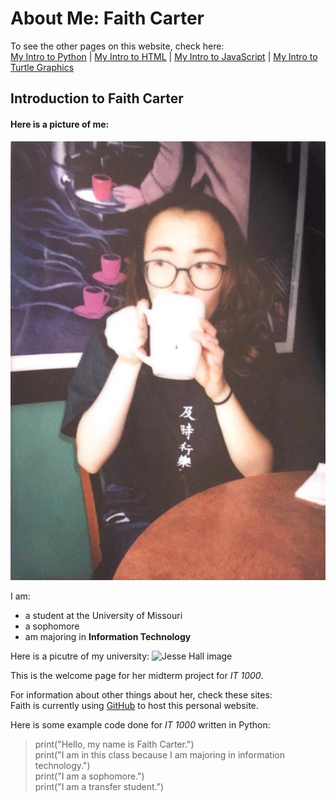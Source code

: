 # About Me: Faith Carter
To see the other pages on this website, check here:  
[My Intro to Python](pythonbeginnings.md) | [My Intro to HTML](HTMLbeginnings.md) | [My Intro to JavaScript](JavaScript.md) | [My Intro to Turtle Graphics](TurtleGraphics.md)
## Introduction to Faith Carter

#### Here is a picture of me:  
![Faith Carter](FaithImage.jpeg)

I am:  
* a student at the University of Missouri  
* a sophomore  
* am majoring in **Information Technology**   

Here is a picutre of my university:
![Jesse Hall image](https://upload.wikimedia.org/wikipedia/commons/4/4d/Jesse_Hall_Aerial.jpg)

This is the welcome page for her midterm project for _IT 1000_.

For information about other things about her, check these sites:  
Faith is currently using [GitHub](https://en.wikipedia.org/wiki/GitHub) to host this personal website.

Here is some example code done for _IT 1000_ written in Python:

>print("Hello, my name is Faith Carter.")  
>print("I am in this class because I am majoring in information technology.")  
>print("I am a sophomore.")  
>print("I am a transfer student.")  

